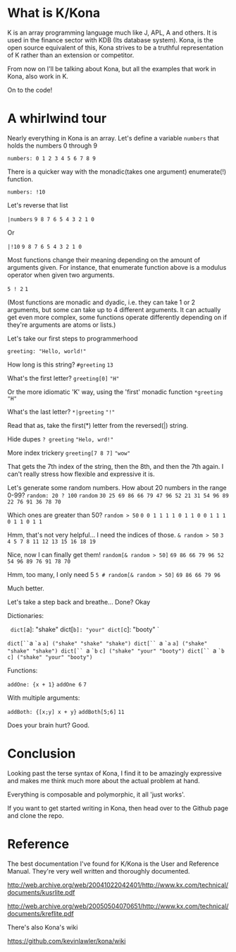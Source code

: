 # What is K/Kona

K is an array programming language much like J, APL, A and others.
It is used in the finance sector with KDB (Its database system). 
Kona, is the open source equivalent of this, Kona strives to be a truthful representation of K rather than an extension or competitor.

From now on I'll be talking about Kona, but all the examples that work in Kona, also work in K.

On to the code!

# A whirlwind tour

Nearly everything in Kona is an array. Let's define a variable `numbers` that holds the numbers 0 through 9

`numbers: 0 1 2 3 4 5 6 7 8 9`

There is a quicker way with the monadic(takes one argument) enumerate(!) function.

`numbers: !10`

Let's reverse that list

`|numbers`
  `9 8 7 6 5 4 3 2 1 0`

Or

`|!10`
  `9 8 7 6 5 4 3 2 1 0`

Most functions change their meaning depending on the amount of arguments given.
For instance, that enumerate function above is a modulus operator when given two arguments.

`5 ! 2`
  `1`

(Most functions are monadic and dyadic, i.e. they can take 1 or 2 arguments, but some can take up to 4 different arguments. It can actually get even more complex, some functions operate differently depending on if they're arguments are atoms or lists.)

Let's take our first steps to programmerhood

`greeting: "Hello, world!"`

How long is this string?
`#greeting`
  `13`

What's the first letter?
`greeting[0]`
  `"H"`

Or the more idiomatic 'K' way, using the 'first' monadic function
`*greeting`
  `"H"`

What's the last letter?
`*|greeting`
  `"!"`

Read that as, take the first(*) letter from the reversed(|) string.

Hide dupes
`? greeting`
  `"Helo, wrd!"`

More index trickery
`greeting[7 8 7]`
  `"wow"`

That gets the 7th index of the string, then the 8th, and then the 7th again.
I can't really stress how flexible and expressive it is.

Let's generate some random numbers. How about 20 numbers in the range 0-99?
`random: 20 ? 100`
`random`
  `30 25 69 86 66 79 47 96 52 21 31 54 96 89 22 76 91 36 78 70`

Which ones are greater than 50?
`random > 50`
  `0 0 1 1 1 1 0 1 1 0 0 1 1 1 0 1 1 0 1 1`

Hmm, that's not very helpful...
I need the indices of those.
`& random > 50`
  `3 4 5 7 8 11 12 13 15 16 18 19`

Nice, now I can finally get them!
`random[& random > 50]`
  `69 86 66 79 96 52 54 96 89 76 91 78 70`

Hmm, too many, I only need 5 
`5 # random[& random > 50]`
  `69 86 66 79 96`

Much better.

Let's take a step back and breathe...
Done? Okay

Dictionaries:

`
dict[`a]: "shake"
dict[`b]: "your"
dict[`c]: "booty"
`

`
dict[`` `a `` `a `` `a]
  ("shake"
  "shake"
  "shake")
dict[`` `a `` `a `` `a]
  ("shake"
  "shake"
  "shake")
dict[`` `a `` `b `` `c]
  ("shake"
  "your"
  "booty")
dict[`` `a `` `b `` `c]
  ("shake"
  "your"
  "booty")
`

Functions:

`addOne: {x + 1}`
`addOne 6`
  `7`
  
With multiple arguments:

`addBoth: {[x;y] x + y}`
`addBoth[5;6]`
  `11`

Does your brain hurt? Good.

# Conclusion

Looking past the terse syntax of Kona, I find it to be amazingly expressive and makes me think much more about the actual problem at hand.

Everything is composable and polymorphic, it all 'just works'.

If you want to get started writing in Kona, then head over to the Github page and clone the repo.

# Reference

The best documentation I've found for K/Kona is the User and Reference Manual.
They're very well written and thoroughly documented.

http://web.archive.org/web/20041022042401/http://www.kx.com/technical/documents/kusrlite.pdf

http://web.archive.org/web/20050504070651/http://www.kx.com/technical/documents/kreflite.pdf

There's also Kona's wiki

https://github.com/kevinlawler/kona/wiki
